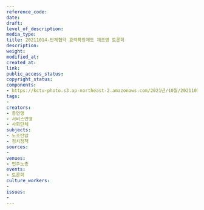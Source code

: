 ```yaml
---
reference_code: 
date: 
draft: 
level_of_description: 
media_type: 
title: 20211014-단체협약 효력확장제도 재조명 토론회
description: 
weight: 
modified_at: 
created_at: 
link: 
public_access_status: 
copyright_status: 
components:
- https://kctu-photo.s3.ap-northeast-2.amazonaws.com/2021년/10월/20211014-단체협약+효력확장제도+재조명+토론회/_1D20067.jpg
tags:
- 
creators:
- 총연맹
- 서비스연맹
- 사회단체
subjects:
- 노조탄압
- 정치정책
sources:
- 
venues:
- 민주노총
events:
- 토론회
culture_workers:
- 
issues:
- 
---
```

